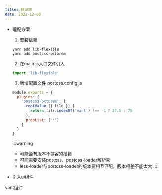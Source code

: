 ```yaml
---
title: 移动端
date: 2022-12-09
---
```


- 适配方案
  1. 安装依赖
  ```shell
  yarn add lib-flexible
  yarn add postcss-pxtorem
  ```

  2. 在main.js入口文件引入
  ```js
  import 'lib-flexible'

  ```

  3. 新增配置文件 postcss.config.js
  ```js
  module.exports = {
    plugins: {
      'postcss-pxtorem': {
        rootValue ({ file }) {
          return file.indexOf('vant') !== -1 ? 37.5 : 75
        },
        propList: ['*']
      }
    }
  }

  ```
  :::warning
    - 可能会有版本不兼容的报错
    - 可能需要安装postcss、postcss-loader解析器
    - less-loader与postcss-loader的版本要相互匹配，版本相差不能太大
  :::

- 引入ui组件

vant组件